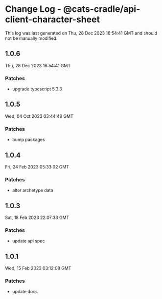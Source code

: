 # Change Log - @cats-cradle/api-client-character-sheet

This log was last generated on Thu, 28 Dec 2023 16:54:41 GMT and should not be manually modified.

## 1.0.6
Thu, 28 Dec 2023 16:54:41 GMT

### Patches

- upgrade typescript 5.3.3

## 1.0.5
Wed, 04 Oct 2023 03:44:49 GMT

### Patches

- bump packages

## 1.0.4
Fri, 24 Feb 2023 05:33:02 GMT

### Patches

- alter archetype data

## 1.0.3
Sat, 18 Feb 2023 22:07:33 GMT

### Patches

- update api spec

## 1.0.1
Wed, 15 Feb 2023 03:12:08 GMT

### Patches

- update docs

